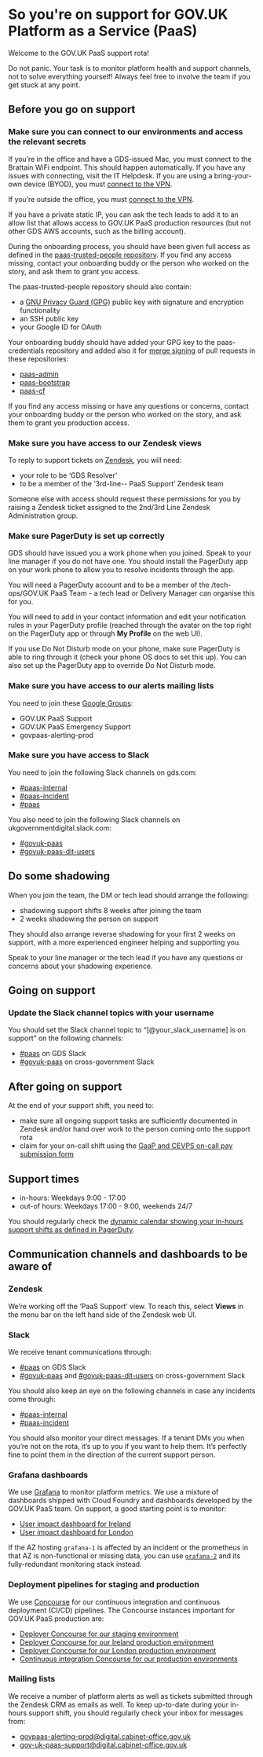 # So you're on support for GOV.UK Platform as a Service (PaaS)

Welcome to the GOV.UK PaaS support rota!

Do not panic.
Your task is to monitor platform health and support channels, not to solve everything yourself!
Always feel free to involve the team if you get stuck at any point.

## Before you go on support

### Make sure you can connect to our environments and access the relevant secrets

If you’re in the office and have a GDS-issued Mac, you must connect to the Brattain WiFi endpoint. This should happen automatically. If you have any issues with connecting, visit the IT Helpdesk. If you are using a bring-your-own device (BYOD), you must  [connect to the VPN](https://docs.google.com/document/d/1O1LmLByDLlKU4F1-3chwS8qddd2WjYQgMaaEgTfK5To/edit).

If you’re outside the office, you must [connect to the VPN](https://docs.google.com/document/d/1O1LmLByDLlKU4F1-3chwS8qddd2WjYQgMaaEgTfK5To/edit).

If you have a private static IP, you can ask the tech leads to add it to an allow list that allows access to GOV.UK PaaS production resources (but not other GDS AWS accounts, such as the billing account).

During the onboarding process, you should have been given full access as defined in the [paas-trusted-people repository](https://github.com/alphagov/paas-trusted-people/blob/main/users.yml). If you find any access missing, contact your onboarding buddy or the person who worked on the story, and ask them to grant you access.

The paas-trusted-people repository should also contain:

* a [GNU Privacy Guard (GPG)](https://team-manual.cloud.service.gov.uk/guides/GPG/#install) public key with signature and encryption functionality 
* an SSH public key
* your Google ID for OAuth

Your onboarding buddy should have added your GPG key to the paas-credentials repository and added also it for [merge signing](https://team-manual.cloud.service.gov.uk/team/working_practices/#manually-merging-and-signing-a-pr) of pull requests in these repositories:

* [paas-admin](https://github.com/alphagov/paas-admin)
* [paas-bootstrap](https://github.com/alphagov/paas-bootstrap)
* [paas-cf](https://github.com/alphagov/paas-cf)



If you find any access missing or have any questions or concerns, contact your onboarding buddy or the person who worked on the story, and ask them to grant you production access.

### Make sure you have access to our Zendesk views

To reply to support tickets on [Zendesk](https://govuk.zendesk.com/), you will need:
 
* your role to be ‘GDS Resolver’
* to be a member of the ‘3rd-line-- PaaS Support’ Zendesk team  

Someone else with access should request these permissions for you by raising a Zendesk ticket assigned to the 2nd/3rd Line Zendesk Administration group.

### Make sure PagerDuty is set up correctly

GDS should have issued you a work phone when you joined. Speak to your line manager if you do not have one. You should install the PagerDuty app on your work phone to allow you to resolve incidents through the app.

You will need a PagerDuty account and to be a member of the /tech-ops/GOV.UK PaaS Team - a tech lead or Delivery Manager can organise this for you.

You will need to add in your contact information and edit your notification rules in your PagerDuty profile (reached through the avatar on the top right on the PagerDuty app or through **My Profile** on the web UI).

If you use Do Not Disturb mode on your phone, make sure PagerDuty is able to ring through it (check your phone OS docs to set this up). You can also set up the PagerDuty app to override Do Not Disturb mode.


### Make sure you have access to our alerts mailing lists

You need to join these [Google Groups](https://groups.google.com):

* GOV.UK PaaS Support
* GOV.UK PaaS Emergency Support
* govpaas-alerting-prod

### Make sure you have access to Slack

You need to join the following Slack channels on gds.com:

* [#paas-internal](https://gds.slack.com/archives/CAEHMHGJ2)
* [#paas-incident](https://gds.slack.com/archives/CAD4W35KK)
* [#paas](https://gds.slack.com/archives/CADHV9267) 

You also need to join the following Slack channels on  ukgovernmentdigital.slack.com:

*  [#govuk-paas](https://ukgovernmentdigital.slack.com/archives/C33SAH4GJ)
* [#govuk-paas-dit-users](https://ukgovernmentdigital.slack.com/archives/CN26120NR)  

## Do some shadowing 

When you join the team, the DM or tech lead should arrange the following: 

* shadowing support shifts 8 weeks after joining the team
* 2 weeks shadowing the person on support

They should also arrange reverse shadowing for your first 2 weeks on support, with a more experienced engineer helping and supporting you. 

Speak to your line manager or the tech lead if you have any questions or concerns about your shadowing experience. 

## Going on support

### Update the Slack channel topics with your username

You should set the Slack channel topic to “[@your_slack_username] is on support” on the following channels:

* [#paas](https://gds.slack.com/archives/CADHV9267) on GDS Slack
* [#govuk-paas](https://ukgovernmentdigital.slack.com/?redir=%2Farchives%2FC33SAH4GJ) on cross-government Slack 


## After going on support

At the end of your support shift, you need to:

* make sure all ongoing support tasks are sufficiently documented in Zendesk and/or hand over work to the person coming onto the support rota
* claim for your on-call shift using the [GaaP and CEVPS on-call pay submission form](https://docs.google.com/forms/d/e/1FAIpQLSfpMK85F2CxBFo_uubO2HHintc3Gx6jbifeUhnAm0g6GfoDEA/viewform?vc=0&c=0&w=1&flr=0)

## Support times

* in-hours: Weekdays 9:00 - 17:00
* out-of hours: Weekdays 17:00 - 9:00, weekends 24/7

You should regularly check the [dynamic calendar showing your in-hours support shifts as defined in PagerDuty](https://calendar.google.com/calendar/ical/8nvffdghj1kfrfgmji0ottc8nnh52t37%40import.calendar.google.com/public/basic.ics).

## Communication channels and dashboards to be aware of

### Zendesk

We’re working off the ‘PaaS Support’ view. To reach this, select **Views** in the menu bar on the left hand side of the Zendesk web UI.

### Slack

We receive tenant communications through:

* [#paas](https://gds.slack.com/archives/CADHV9267) on GDS Slack
* [#govuk-paas](https://ukgovernmentdigital.slack.com/archives/C33SAH4GJ) and [#govuk-paas-dit-users](https://ukgovernmentdigital.slack.com/archives/CN26120NR) on cross-government Slack

You should also keep an eye on the following channels in case any incidents come through:

* [#paas-internal](https://gds.slack.com/archives/CAEHMHGJ2)
* [#paas-incident](https://gds.slack.com/archives/CAD4W35KK)

You should also monitor your direct messages. If a tenant DMs you when you’re not on the rota, it’s up to you if you want to help them. It’s perfectly fine to point them in the direction of the current support person.

### Grafana dashboards

We use [Grafana](https://grafana.com/oss/grafana/) to monitor platform metrics. We use a mixture of dashboards shipped with Cloud Foundry and dashboards developed by the GOV.UK PaaS team. On support, a good starting point is to monitor:

* [User impact dashboard for Ireland](https://grafana-1.cloud.service.gov.uk/d/paas-user-impact/user-impact-prod?orgId=1&refresh=5s)
* [User impact dashboard for London](https://grafana-1.london.cloud.service.gov.uk/d/paas-user-impact/user-impact-prod-lon?orgId=1&refresh=5s)

If the AZ hosting `grafana-1` is affected by an incident or the prometheus in that AZ is non-functional or missing data, you can use [`grafana-2`](/technical_design/prometheus#high-availability) and its fully-redundant monitoring stack instead.

### Deployment pipelines for staging and production

We use [Concourse](https://concourse-ci.org/) for our continuous integration and continuous deployment (CI/CD) pipelines. The Concourse instances important for GOV.UK PaaS production are:

* [Deployer Concourse for our staging environment](https://deployer.london.staging.cloudpipeline.digital/)
* [Deployer Concourse for our Ireland production environment](https://deployer.cloud.service.gov.uk/)
* [Deployer Concourse for our London production environment](https://deployer.london.cloud.service.gov.uk/)
* [Continuous integration Concourse for our production environments](https://concourse.build.ci.cloudpipeline.digital/)

### Mailing lists

We receive a number of platform alerts as well as tickets submitted through the Zendesk CRM as emails as well. To keep up-to-date during your in-hours support shift, you should regularly check your inbox for messages from:

* [govpaas-alerting-prod@digital.cabinet-office.gov.uk](https://groups.google.com/a/digital.cabinet-office.gov.uk/g/govpaas-alerting-prod)
* [gov-uk-paas-support@digital.cabinet-office.gov.uk](https://groups.google.com/a/digital.cabinet-office.gov.uk/g/gov-uk-paas-support)
